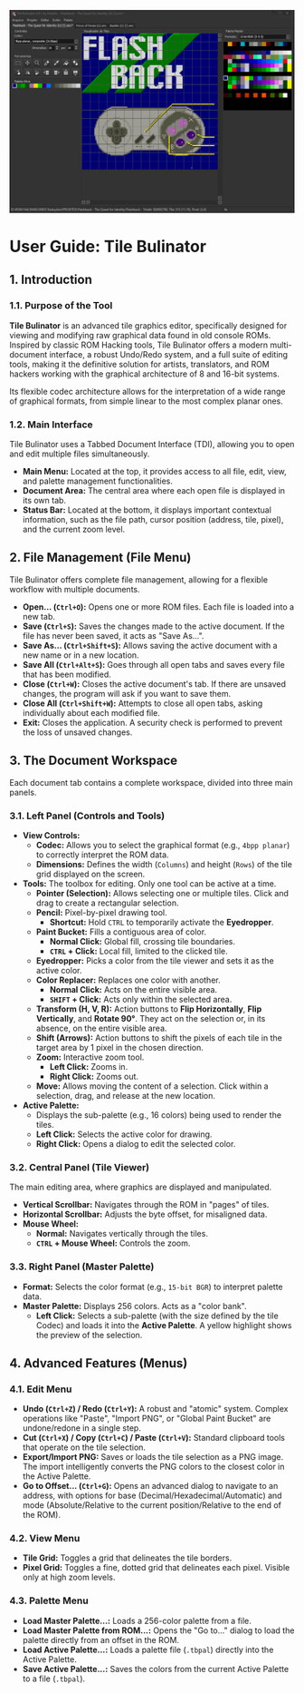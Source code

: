 ![](TileBulinator.png)

# User Guide: Tile Bulinator

## 1. Introduction

### 1.1. Purpose of the Tool

**Tile Bulinator** is an advanced tile graphics editor, specifically designed for viewing and modifying raw graphical data found in old console ROMs. Inspired by classic ROM Hacking tools, Tile Bulinator offers a modern multi-document interface, a robust Undo/Redo system, and a full suite of editing tools, making it the definitive solution for artists, translators, and ROM hackers working with the graphical architecture of 8 and 16-bit systems.

Its flexible codec architecture allows for the interpretation of a wide range of graphical formats, from simple linear to the most complex planar ones.

### 1.2. Main Interface

Tile Bulinator uses a Tabbed Document Interface (TDI), allowing you to open and edit multiple files simultaneously.

* **Main Menu:** Located at the top, it provides access to all file, edit, view, and palette management functionalities.
* **Document Area:** The central area where each open file is displayed in its own tab.
* **Status Bar:** Located at the bottom, it displays important contextual information, such as the file path, cursor position (address, tile, pixel), and the current zoom level.

## 2. File Management (File Menu)

Tile Bulinator offers complete file management, allowing for a flexible workflow with multiple documents.

* **Open... (`Ctrl+O`):** Opens one or more ROM files. Each file is loaded into a new tab.
* **Save (`Ctrl+S`):** Saves the changes made to the active document. If the file has never been saved, it acts as "Save As...".
* **Save As... (`Ctrl+Shift+S`):** Allows saving the active document with a new name or in a new location.
* **Save All (`Ctrl+Alt+S`):** Goes through all open tabs and saves every file that has been modified.
* **Close (`Ctrl+W`):** Closes the active document's tab. If there are unsaved changes, the program will ask if you want to save them.
* **Close All (`Ctrl+Shift+W`):** Attempts to close all open tabs, asking individually about each modified file.
* **Exit:** Closes the application. A security check is performed to prevent the loss of unsaved changes.

## 3. The Document Workspace

Each document tab contains a complete workspace, divided into three main panels.

### 3.1. Left Panel (Controls and Tools)

* **View Controls:**
    * **Codec:** Allows you to select the graphical format (e.g., `4bpp planar`) to correctly interpret the ROM data.
    * **Dimensions:** Defines the width (`Columns`) and height (`Rows`) of the tile grid displayed on the screen.
* **Tools:** The toolbox for editing. Only one tool can be active at a time.
    * **Pointer (Selection):** Allows selecting one or multiple tiles. Click and drag to create a rectangular selection.
    * **Pencil:** Pixel-by-pixel drawing tool.
        * **Shortcut:** Hold `CTRL` to temporarily activate the **Eyedropper**.
    * **Paint Bucket:** Fills a contiguous area of color.
        * **Normal Click:** Global fill, crossing tile boundaries.
        * **`CTRL` + Click:** Local fill, limited to the clicked tile.
    * **Eyedropper:** Picks a color from the tile viewer and sets it as the active color.
    * **Color Replacer:** Replaces one color with another.
        * **Normal Click:** Acts on the entire visible area.
        * **`SHIFT` + Click:** Acts only within the selected area.
    * **Transform (H, V, R):** Action buttons to **Flip Horizontally**, **Flip Vertically**, and **Rotate 90°**. They act on the selection or, in its absence, on the entire visible area.
    * **Shift (Arrows):** Action buttons to shift the pixels of each tile in the target area by 1 pixel in the chosen direction.
    * **Zoom:** Interactive zoom tool.
        * **Left Click:** Zooms in.
        * **Right Click:** Zooms out.
    * **Move:** Allows moving the content of a selection. Click within a selection, drag, and release at the new location.
* **Active Palette:**
    * Displays the sub-palette (e.g., 16 colors) being used to render the tiles.
    * **Left Click:** Selects the active color for drawing.
    * **Right Click:** Opens a dialog to edit the selected color.

### 3.2. Central Panel (Tile Viewer)

The main editing area, where graphics are displayed and manipulated.

* **Vertical Scrollbar:** Navigates through the ROM in "pages" of tiles.
* **Horizontal Scrollbar:** Adjusts the byte offset, for misaligned data.
* **Mouse Wheel:**
    * **Normal:** Navigates vertically through the tiles.
    * **`CTRL` + Mouse Wheel:** Controls the zoom.

### 3.3. Right Panel (Master Palette)

* **Format:** Selects the color format (e.g., `15-bit BGR`) to interpret palette data.
* **Master Palette:** Displays 256 colors. Acts as a "color bank".
    * **Left Click:** Selects a sub-palette (with the size defined by the tile Codec) and loads it into the **Active Palette**. A yellow highlight shows the preview of the selection.

## 4. Advanced Features (Menus)

### 4.1. Edit Menu

* **Undo (`Ctrl+Z`) / Redo (`Ctrl+Y`):** A robust and "atomic" system. Complex operations like "Paste", "Import PNG", or "Global Paint Bucket" are undone/redone in a single step.
* **Cut (`Ctrl+X`) / Copy (`Ctrl+C`) / Paste (`Ctrl+V`):** Standard clipboard tools that operate on the tile selection.
* **Export/Import PNG:** Saves or loads the tile selection as a PNG image. The import intelligently converts the PNG colors to the closest color in the Active Palette.
* **Go to Offset... (`Ctrl+G`):** Opens an advanced dialog to navigate to an address, with options for base (Decimal/Hexadecimal/Automatic) and mode (Absolute/Relative to the current position/Relative to the end of the ROM).

### 4.2. View Menu

* **Tile Grid:** Toggles a grid that delineates the tile borders.
* **Pixel Grid:** Toggles a fine, dotted grid that delineates each pixel. Visible only at high zoom levels.

### 4.3. Palette Menu

* **Load Master Palette...:** Loads a 256-color palette from a file.
* **Load Master Palette from ROM...:** Opens the "Go to..." dialog to load the palette directly from an offset in the ROM.
* **Load Active Palette...:** Loads a palette file (`.tbpal`) directly into the Active Palette.
* **Save Active Palette...:** Saves the colors from the current Active Palette to a file (`.tbpal`).
